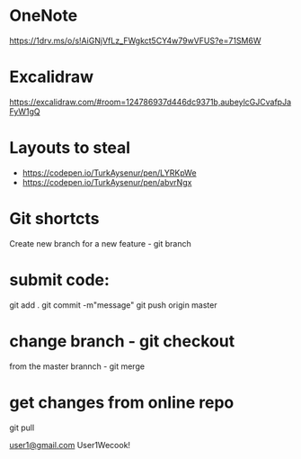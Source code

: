 # OneNote
https://1drv.ms/o/s!AiGNjVfLz_FWgkct5CY4w79wVFUS?e=71SM6W

# Excalidraw
https://excalidraw.com/#room=124786937d446dc9371b,aubeylcGJCvafpJaFyW1gQ

# Layouts to steal
- https://codepen.io/TurkAysenur/pen/LYRKpWe
- https://codepen.io/TurkAysenur/pen/abvrNgx

# Git shortcts

Create new branch for a new feature - git branch <branch-name>

# submit code: 
git add .
git commit -m"message"
git push origin master 

# change branch - git checkout <branch-name>
from the master brannch - git merge <other-branch-name> 

# get changes from online repo 
git pull




user1@gmail.com
User1Wecook!
